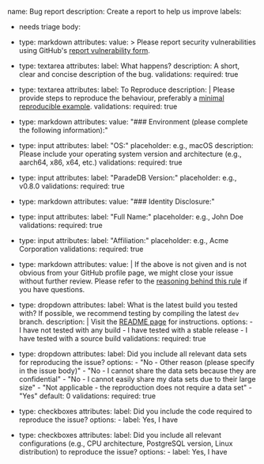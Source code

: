 name: Bug report
description: Create a report to help us improve
labels:
  - needs triage
body:
  - type: markdown
    attributes:
      value: >
        Please report security vulnerabilities using GitHub's [report vulnerability form](https://github.com/paradedb/paradedb/security/advisories/new).

  - type: textarea
    attributes:
      label: What happens?
      description: A short, clear and concise description of the bug.
    validations:
      required: true

  - type: textarea
    attributes:
      label: To Reproduce
      description: |
        Please provide steps to reproduce the behaviour, preferably a [minimal reproducible example](https://en.wikipedia.org/wiki/Minimal_reproducible_example).
    validations:
      required: true

  - type: markdown
    attributes:
      value: "### Environment (please complete the following information):"
  - type: input
    attributes:
      label: "OS:"
      placeholder: e.g., macOS
      description: Please include your operating system version and architecture (e.g., aarch64, x86, x64, etc.)
    validations:
      required: true
  - type: input
    attributes:
      label: "ParadeDB Version:"
      placeholder: e.g., v0.8.0
    validations:
      required: true

  - type: markdown
    attributes:
      value: "### Identity Disclosure:"
  - type: input
    attributes:
      label: "Full Name:"
      placeholder: e.g., John Doe
    validations:
      required: true
  - type: input
    attributes:
      label: "Affiliation:"
      placeholder: e.g., Acme Corporation
    validations:
      required: true

  - type: markdown
    attributes:
      value: |
        If the above is not given and is not obvious from your GitHub profile page, we might close your issue without further review. Please refer to the [reasoning behind this rule](https://berthub.eu/articles/posts/anonymous-help/) if you have questions.

  - type: dropdown
    attributes:
      label: What is the latest build you tested with? If possible, we recommend testing by compiling the latest `dev` branch.
      description: |
        Visit the [README page](https://github.com/paradedb/paradedb) for instructions.
      options:
        - I have not tested with any build
        - I have tested with a stable release
        - I have tested with a source build
    validations:
      required: true

  - type: dropdown
    attributes:
      label: Did you include all relevant data sets for reproducing the issue?
      options:
        - "No - Other reason (please specify in the issue body)"
        - "No - I cannot share the data sets because they are confidential"
        - "No - I cannot easily share my data sets due to their large size"
        - "Not applicable - the reproduction does not require a data set"
        - "Yes"
      default: 0
    validations:
      required: true

  - type: checkboxes
    attributes:
      label: Did you include the code required to reproduce the issue?
      options:
        - label: Yes, I have

  - type: checkboxes
    attributes:
      label: Did you include all relevant configurations (e.g., CPU architecture, PostgreSQL version, Linux distribution) to reproduce the issue?
      options:
        - label: Yes, I have
